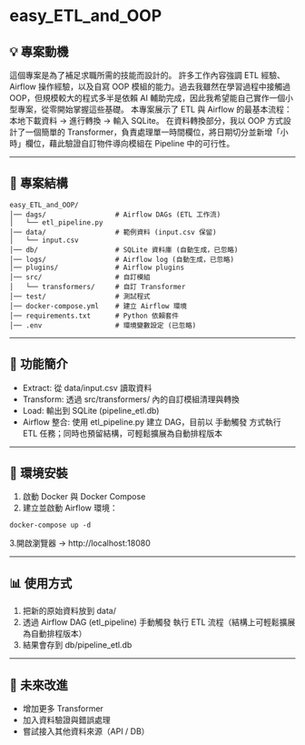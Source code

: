 # easy_ETL_and_OOP

## 💡 專案動機
這個專案是為了補足求職所需的技能而設計的。
許多工作內容強調 ETL 經驗、Airflow 操作經驗，以及自寫 OOP 模組的能力。過去我雖然在學習過程中接觸過 OOP，但規模較大的程式多半是依賴 AI 輔助完成，因此我希望能自己實作一個小型專案，從零開始掌握這些基礎。
本專案展示了 ETL 與 Airflow 的最基本流程：本地下載資料 → 進行轉換 → 輸入 SQLite。
在資料轉換部分，我以 OOP 方式設計了一個簡單的 Transformer，負責處理單一時間欄位，將日期切分並新增「小時」欄位，藉此驗證自訂物件導向模組在 Pipeline 中的可行性。

---

## 📂 專案結構

```
easy_ETL_and_OOP/
│── dags/                 # Airflow DAGs (ETL 工作流)
│   └── etl_pipeline.py
│── data/                 # 範例資料 (input.csv 保留)
│   └── input.csv
│── db/                   # SQLite 資料庫 (自動生成，已忽略)
│── logs/                 # Airflow log (自動生成，已忽略)
│── plugins/              # Airflow plugins
│── src/                  # 自訂模組
│   └── transformers/     # 自訂 Transformer
│── test/                 # 測試程式
│── docker-compose.yml    # 建立 Airflow 環境
│── requirements.txt      # Python 依賴套件
│── .env                  # 環境變數設定 (已忽略)
```

---

## 🚀 功能簡介
- Extract: 從 data/input.csv 讀取資料
- Transform: 透過 src/transformers/ 內的自訂模組清理與轉換
- Load: 輸出到 SQLite (pipeline_etl.db)
- Airflow 整合: 使用 etl_pipeline.py 建立 DAG，目前以 手動觸發 方式執行 ETL 任務；同時也預留結構，可輕鬆擴展為自動排程版本

---

## 🔧 環境安裝
1. 啟動 Docker 與 Docker Compose
2. 建立並啟動 Airflow 環境：
```
docker-compose up -d
```
3.開啟瀏覽器 → http://localhost:18080

---

## 📊 使用方式
1. 把新的原始資料放到 data/
2. 透過 Airflow DAG (etl_pipeline) 手動觸發 執行 ETL 流程（結構上可輕鬆擴展為自動排程版本）
3. 結果會存到 db/pipeline_etl.db

---

## 📌 未來改進
- 增加更多 Transformer
- 加入資料驗證與錯誤處理
- 嘗試接入其他資料來源（API / DB）
